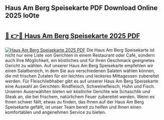 ## Haus Am Berg Speisekarte PDF Download Online 2025 lo0te

# <h2><a href="http://gca444z.nevu.top/?p=Haus+Am+Berg+Speisekarte">🔗 👉🔴 Haus Am Berg Speisekarte 2025 PDF</a></h2>

[![Haus Am Berg Speisekarte 2025 PDF](https://i.imgur.com/dBaPXMq.png)](http://gca444z.nevu.top/?p=Haus+Am+Berg+Speisekarte)
Die Haus Am Berg Speisekarte ist nicht nur eine Liste von Gerichten in einem Restaurant oder Café, sondern auch Ihre Möglichkeit, ein köstliches und für Ihren Geschmack geeignetes Gericht zu wählen. Auf unserer Haus Am Berg Speisekarte empfehlen wir einen Salatbereich, in dem Sie aus verschiedenen Salaten wählen können, die mit frischen Zutaten für ein leichtes und leckeres Mittagessen zubereitet werden. Für Fleischliebhaber gibt es auf unserer Haus Am Berg Speisekarte eine Auswahl an Gerichten: Rindfleisch, Schweinefleisch, Huhn und Fisch. Unseren Auserwählten bieten wir köstliche Gerichte wie Schaschlik und Steak an, die bei frischem, natürlichem Feuer zubereitet werden. Wenn es Ihnen schwer fällt, etwas zu finden, das Ihnen auf der Haus Am Berg Speisekarte gefällt, ist unser Team bereit zu helfen und Ihnen einen komfortablen und angenehmen Service zu bieten.
